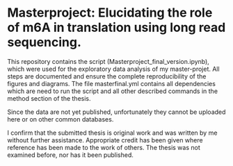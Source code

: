 # Masterproject: Elucidating the role of m6A in translation using long read sequencing.

This repository contains the script (Masterproject_final_version.ipynb), which were used for the exploratory data analysis of my master-projet.
All steps are documented and ensure the complete reproducibility of the figures and diagrams. 
The file masterfinal.yml contains all dependencies which are need to run the script and all other described commands in the method section of the thesis. 

Since the data are not yet published, unfortunately they cannot be uploaded here or on other common databases. 

I confirm that the submitted thesis is original work and was written by me without further assistance.
Appropriate credit has been given where reference has been made to the work of others.
The thesis was not examined before, nor has it been published. 

